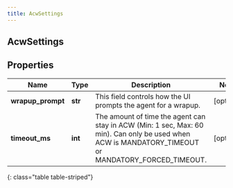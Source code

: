```yaml
---
title: AcwSettings
---
```

## AcwSettings

## Properties

|Name | Type | Description | Notes|
|------------ | ------------- | ------------- | -------------|
| **wrapup_prompt** | **str** | This field controls how the UI prompts the agent for a wrapup. | [optional] |
| **timeout_ms** | **int** | The amount of time the agent can stay in ACW (Min: 1 sec, Max: 60 min).  Can only be used when ACW is MANDATORY_TIMEOUT or MANDATORY_FORCED_TIMEOUT. | [optional] |
{: class="table table-striped"}


